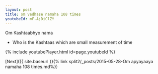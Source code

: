 ```yaml
---
layout: post
title: om vedhase namaha 108 times
youtubeId: mF-AjDiClZY
---
```

 
 
Om Kashtaabhyo nama 
 
 -  Who is the Kashtaas which are small measurement of time 
 
  
 
  
 
 
 
 
 
 


{% include youtubePlayer.html id=page.youtubeId %}
 
[Next]({{ site.baseurl }}{% link  split2/_posts/2015-05-28-Om apyayaaya namaha  108 times.md%})
 
